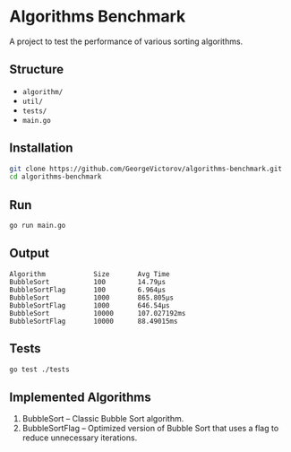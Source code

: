 # Algorithms Benchmark

A project to test the performance of various sorting algorithms.

## Structure

- `algorithm/`
- `util/`
- `tests/`
- `main.go`

## Installation

```bash
git clone https://github.com/GeorgeVictorov/algorithms-benchmark.git
cd algorithms-benchmark
```

## Run

```bash
go run main.go
```

## Output

```
Algorithm            Size       Avg Time
BubbleSort           100        14.79µs
BubbleSortFlag       100        6.964µs
BubbleSort           1000       865.805µs
BubbleSortFlag       1000       646.54µs
BubbleSort           10000      107.027192ms
BubbleSortFlag       10000      88.49015ms
```

## Tests

```bash
go test ./tests
```

## Implemented Algorithms

1. BubbleSort – Classic Bubble Sort algorithm.
2. BubbleSortFlag – Optimized version of Bubble Sort that uses a flag to reduce unnecessary iterations.
